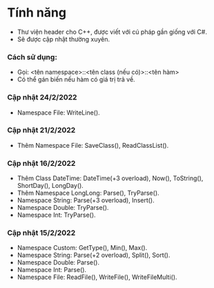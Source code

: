 # Tính năng
- Thư viện header cho C++, được viết với cú pháp gần giống với C#.
- Sẽ được cập nhật thường xuyên.

### Cách sử dụng:
- Gọi: &lt;tên namespace&gt;::&lt;tên class (nếu có)&gt;::&lt;tên hàm&gt;
- Có thể gán biến nếu hàm có giá trị trả về.

### Cập nhật 24/2/2022
- Namespace File: WriteLine().

### Cập nhật 21/2/2022
- Thêm Namespace File: SaveClass(), ReadClassList().

### Cập nhật 16/2/2022
- Thêm Class DateTime: DateTime(+3 overload), Now(), ToString(), ShortDay(), LongDay().
- Thêm Namespace LongLong: Parse(), TryParse().
- Namespace String: Parse(+3 overload), Insert().
- Namespace Double: TryParse().
- Namespace Int: TryParse().

### Cập nhật 15/2/2022
- Namespace Custom: GetType(), Min(), Max().
- Namespace String: Parse(+2 overload), Split(), Sort().
- Namespace Double: Parse().
- Namespace Int: Parse().
- Namespace File: ReadFile(), WriteFile(), WriteFileMulti().
